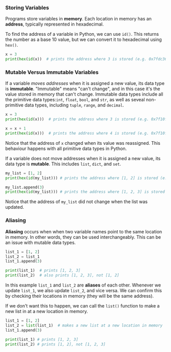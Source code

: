 ### Storing Variables

Programs store variables in **memory**. Each location in memory has an **address**, typically represented in hexadecimal.

To find the address of a variable in Python, we can use `id()`. This returns the number as a base 10 value, but we can convert it to hexadecimal using `hex()`.

```python
x = 3
print(hex(id(x))  # prints the address where 3 is stored (e.g. 0x7fdc369ef720)
```

### Mutable Versus Immutable Variables

If a variable *moves addresses* when it is assigned a new value, its data type is **immutable**. "Immutable" means "can't change", and in this case it's the value stored in memory that can't change. Immutable data types include all the primitive data types:`int`, `float`, `bool`, and `str`, as well as seveal non-primitive data types, including `tuple`, `range`, and `decimal`.

```python
x = 3
print(hex(id(x)))  # prints the address where 3 is stored (e.g. 0x7f10fda70720)

x = x + 1
print(hex(id(x)))  # prints the address where 4 is stored (e.g. 0x7f10fda70740)
```

Notice that the address of `x` changed when its value was reassigned. This behaviour happens with all primitive data types in Python.

If a variable does not move addresses when it is assigned a new value, its data type is **mutable**. This includes `list`, `dict`, and `set`. 

```python
my_list = [1, 2]
print(hex(id(my_list))) # prints the address where [1, 2] is stored (e.g. 0x7efdf846d600)

my_list.append(3)
print(hex(id(my_list))) # prints the address where [1, 2, 3] is stored (e.g. 0x7efdf846d600)
```

Notice that the address of `my_list` did not change when the list was updated. 

### Aliasing

**Aliasing** occurs when when two variable names point to the same location in memory. In other words, they can be used interchangeably. This can be an issue with mutable data types.

```python
list_1 = [1, 2]
list_2 = list_1
list_1.append(3)

print(list_1)  # prints [1, 2, 3]
print(list_2)  # also prints [1, 2, 3], not [1, 2]
```

In this example `list_1` and `list_2` are **aliases** of each other. Whenever we update `list_1`, we also update `list_2`, and vice versa. We can confirm this by checking their locations in memory (they will be the same address).

If we don't want this to happen, we can call the `list()` function to make a new list in at a new location in memory.

```python
list_1 = [1, 2]
list_2 = list(list_1)  # makes a new list at a new location in memory
list_1.append(3)

print(list_1) # prints [1, 2, 3]
print(list_2) # prints [1, 2], not [1, 2, 3]
```
